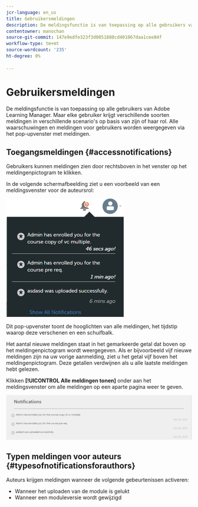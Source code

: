 ```yaml
---
jcr-language: en_us
title: Gebruikersmeldingen
description: De meldingsfunctie is van toepassing op alle gebruikers van Adobe Learning Manager. Maar elke gebruiker krijgt verschillende soorten meldingen in verschillende scenario's op basis van zijn of haar rol. Alle waarschuwingen en meldingen voor gebruikers worden weergegeven via het pop-upvenster met meldingen.
contentowner: manochan
source-git-commit: 147e9edfe323f3d0851880cd401067daa1cee84f
workflow-type: tm+mt
source-wordcount: '235'
ht-degree: 0%

---
```




# Gebruikersmeldingen

De meldingsfunctie is van toepassing op alle gebruikers van Adobe Learning Manager. Maar elke gebruiker krijgt verschillende soorten meldingen in verschillende scenario&#39;s op basis van zijn of haar rol. Alle waarschuwingen en meldingen voor gebruikers worden weergegeven via het pop-upvenster met meldingen.

## Toegangsmeldingen {#accessnotifications}

Gebruikers kunnen meldingen zien door rechtsboven in het venster op het meldingenpictogram te klikken.

In de volgende schermafbeelding ziet u een voorbeeld van een meldingsvenster voor de auteursrol:

![](assets/author-notifications.png)

Dit pop-upvenster toont de hooglichten van alle meldingen, het tijdstip waarop deze verschenen en een schuifbalk.

Het aantal nieuwe meldingen staat in het gemarkeerde getal dat boven op het meldingenpictogram wordt weergegeven. Als er bijvoorbeeld vijf nieuwe meldingen zijn na uw vorige aanmelding, ziet u het getal vijf boven het meldingenpictogram. Deze getallen verdwijnen als u alle laatste meldingen hebt gelezen.

Klikken **[!UICONTROL Alle meldingen tonen]** onder aan het meldingsvenster om alle meldingen op een aparte pagina weer te geven.

![](assets/author-notifications-page.png)

## Typen meldingen voor auteurs {#typesofnotificationsforauthors}

Auteurs krijgen meldingen wanneer de volgende gebeurtenissen activeren:

* Wanneer het uploaden van de module is gelukt
* Wanneer een moduleversie wordt gewijzigd
